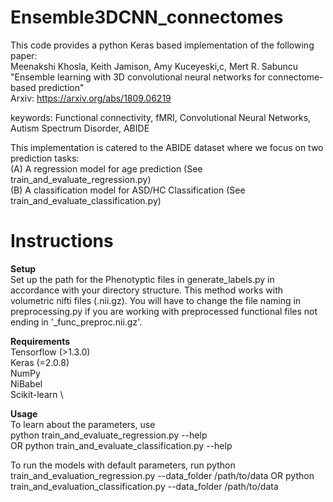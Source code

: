 # Ensemble3DCNN_connectomes

This code provides a python Keras based implementation of the following paper: \
Meenakshi Khosla, Keith Jamison, Amy Kuceyeski,c, Mert R. Sabuncu \
"Ensemble learning with 3D convolutional neural networks for connectome-based prediction" \
Arxiv: https://arxiv.org/abs/1809.06219

keywords: Functional connectivity, fMRI, Convolutional Neural Networks,
Autism Spectrum Disorder, ABIDE

This implementation is catered to the ABIDE dataset where we focus on two prediction tasks: \
(A) A regression model for age prediction (See train_and_evaluate_regression.py) \
(B) A classification model for ASD/HC Classification (See train_and_evaluate_classification.py) 


# Instructions 


__Setup__  \
Set up the path for the Phenotyptic files in generate_labels.py in accordance with your directory structure. 
This method works with volumetric nifti files (.nii.gz). You will have to change the file naming in preprocessing.py if you are working with preprocessed functional files not ending in '_func_preproc.nii.gz'.   

__Requirements__ \
Tensorflow (>1.3.0) \
Keras (=2.0.8) \
NumPy \
NiBabel \
Scikit-learn \

__Usage__ \
To learn about the parameters, use \
python train_and_evaluate_regression.py --help \
OR python train_and_evaluate_classification.py --help 

To run the models with default parameters, run
python train_and_evaluation_regression.py --data_folder /path/to/data
OR python train_and_evaluation_classification.py --data_folder /path/to/data




